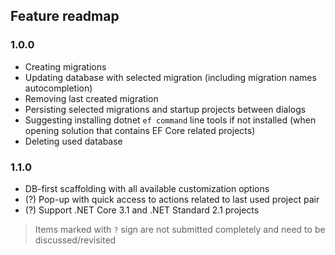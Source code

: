 ## Feature readmap
### 1.0.0
- Creating migrations
- Updating database with selected migration (including migration names autocompletion)
- Removing last created migration
- Persisting selected migrations and startup projects between dialogs
- Suggesting installing dotnet `ef command` line tools if not installed (when opening solution that contains EF Core related projects)
- Deleting used database

### 1.1.0
- DB-first scaffolding with all available customization options
- (?) Pop-up with quick access to actions related to last used project pair
- (?) Support .NET Core 3.1 and .NET Standard 2.1 projects

> Items marked with `?` sign are not submitted completely and need to be discussed/revisited
